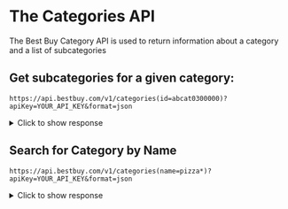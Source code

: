 # The Categories API
 The Best Buy Category API is used to return information about a category and a list of subcategories

 ## Get subcategories for a given category:

 ```https://api.bestbuy.com/v1/categories(id=abcat0300000)?apiKey=YOUR_API_KEY&format=json```

 <details>
 <p>
  <summary>Click to show response</summary>

  ```json
  {
    "from": 1,
    "to": 10,
    "currentPage": 1,
    "total": 4232,
    "totalPages": 424,
    "queryTime": "0.040",
    "totalTime": "0.056",
    "partial": false,
    "canonicalUrl": "/v1/categories?format=json&apiKey=wjfj6cvuvjas4hmrnj8dhvtf",
    "categories": [
        {
            "id": "abcat0010000",
            "name": "Gift Ideas",
            "active": true,
            "url": "https://www.bestbuy.com/site/electronics/gift-ideas/abcat0010000.c?id=abcat0010000&cmp=RMX-cat",
            "path": [
                {
                    "id": "cat00000",
                    "name": "Best Buy"
                },
                {
                    "id": "abcat0010000",
                    "name": "Gift Ideas"
                }
            ],
            "subCategories": [
                {
                    "id": "pcmcat1496256957402",
                    "name": "Top Tech Gifts"
                },
                {
                    "id": "pcmcat748301108075",
                    "name": "Stocking Stuffers"
                },
                {
                    "id": "pcmcat1487279818011",
                    "name": "Mother's Day Gift Ideas"
                },
                {
                    "id": "pcmcat1487867427335",
                    "name": "Father's Day Gift Ideas"
                },
                {
                    "id": "pcmcat1487280226740",
                    "name": "Graduation Gift Ideas"
                },
                {
                    "id": "pcmcat1506957944904",
                    "name": "Christmas Gift Ideas"
                },
                {
                    "id": "pcmcat1540482602263",
                    "name": "Housewarming Gifts"
                },
                {
                    "id": "pcmcat84000050000",
                    "name": "Wedding Gifts"
                },
                {
                    "id": "pcmcat94300050028",
                    "name": "Birthday Gifts"
                },
                {
                    "id": "pcmcat84000050004",
                    "name": "Baby Shower Gifts"
                },
                {
                    "id": "pcmcat84000050001",
                    "name": "Anniversary Gifts"
                },
                {
                    "id": "pcmcat140000050037",
                    "name": "Computing Made Easy"
                },
                {
                    "id": "pcmcat140000050039",
                    "name": "Simple GPS Navigation"
                },
                {
                    "id": "pcmcat140000050040",
                    "name": "Playing Video Games"
                },
                {
                    "id": "pcmcat140000050041",
                    "name": "Watching HDTV"
                },
                {
                    "id": "pcmcat140000050042",
                    "name": "Enjoying Favorite Movies"
                },
                {
                    "id": "abcat0012000",
                    "name": "Him"
                },
                {
                    "id": "abcat0011000",
                    "name": "Her"
                },
                {
                    "id": "abcat0013000",
                    "name": "Teens"
                },
                {
                    "id": "abcat0014000",
                    "name": "Kids"
                },
                {
                    "id": "pcmcat84000050003",
                    "name": "Graduations"
                },
                {
                    "id": "abcat0020004",
                    "name": "Unique Gifts"
                },
                {
                    "id": "pcmcat111900050004",
                    "name": "Pink and Red Gifts"
                },
                {
                    "id": "abcat0020006",
                    "name": "Prepaid Cards"
                },
                {
                    "id": "pcmcat231900050003",
                    "name": "eGift Cards"
                },
                {
                    "id": "pcmcat253700050028",
                    "name": "QP Test Category"
                },
                {
                    "id": "pcmcat312700050000",
                    "name": "Our Favorite Gift Ideas"
                },
                {
                    "id": "pcmcat327600050005",
                    "name": "Easter Made Easy"
                },
                {
                    "id": "pcmcat327600050006",
                    "name": "Brunches Made Easy"
                },
                {
                    "id": "pcmcat332300050004",
                    "name": "Grads Gifting"
                },
                {
                    "id": "pcmcat748300579354",
                    "name": "Family Gift Ideas"
                },
                {
                    "id": "pcmcat1503499229560",
                    "name": "Explore Geek Gift Ideas"
                },
                {
                    "id": "pcmcat1505508677933",
                    "name": "Explore Top Tech Gift Ideas"
                },
                {
                    "id": "pcmcat1505761915169",
                    "name": "Explore Great Tech Gifts for Him"
                },
                {
                    "id": "pcmcat1507834419293",
                    "name": "Employee Picks"
                },
                {
                    "id": "pcmcat1508430906956",
                    "name": "Employee Picks"
                },
                {
                    "id": "pcmcat140000050035",
                    "name": "Capturing Photos & Videos"
                },
                {
                    "id": "pcmcat140000050036",
                    "name": "Listening to Digital Music"
                },
                {
                    "id": "pcmcat342800050014",
                    "name": "Wedding Registry"
                }
            ]
        },
        {
            "id": "abcat0100000",
            "name": "TV & Home Theater",
            "active": true,
            "url": "https://www.bestbuy.com/site/electronics/tv-home-theater/abcat0100000.c?id=abcat0100000&cmp=RMX-cat",
            "path": [
                {
                    "id": "cat00000",
                    "name": "Best Buy"
                },
                {
                    "id": "abcat0100000",
                    "name": "TV & Home Theater"
                }
            ],
            "subCategories": [
                {
                    "id": "abcat0101000",
                    "name": "TVs"
                },
                {
                    "id": "abcat0103000",
                    "name": "Smart TVs & Devices"
                },
                {
                    "id": "pcmcat158900050008",
                    "name": "Projectors & Screens"
                },
                {
                    "id": "abcat0106000",
                    "name": "TV Stands, Mounts & Furniture"
                },
                {
                    "id": "abcat0205007",
                    "name": "Sound Bars"
                },
                {
                    "id": "abcat0203000",
                    "name": "Home Theater Systems"
                },
                {
                    "id": "abcat0102000",
                    "name": "Blu-ray & DVD Players"
                },
                {
                    "id": "pcmcat161100050040",
                    "name": "Streaming Media Players"
                },
                {
                    "id": "abcat0107000",
                    "name": "TV & Home Theater Accessories"
                },
                {
                    "id": "abcat0105000",
                    "name": "TV & Internet Service Providers"
                },
                {
                    "id": "pcmcat200900050008",
                    "name": "Portable TV & Video"
                },
                {
                    "id": "pcmcat748300551037",
                    "name": "Free TV Shipping or Delivery"
                },
                {
                    "id": "pcmcat359600050007",
                    "name": "Top TV Deals"
                },
                {
                    "id": "pcmcat748301738096",
                    "name": "HDR TV: High Dynamic Range TV Technology"
                },
                {
                    "id": "pcmcat243200050000",
                    "name": "TV Antenna Basics"
                },
                {
                    "id": "pcmcat748302046035",
                    "name": "Cable TV Alternatives"
                },
                {
                    "id": "pcmcat1491615730278",
                    "name": "Learn about OLED TVs"
                },
                {
                    "id": "pcmcat1552506184212",
                    "name": "Learn About 8K TVs"
                },
                {
                    "id": "pcmcat1585083313850",
                    "name": "Upgrade Your Home Theater Experience"
                },
                {
                    "id": "pcmcat1585855051159",
                    "name": "Optimizing Your TV: Connect Your Laptop"
                }
            ]
        },
        {
            "id": "abcat0101000",
            "name": "TVs",
            "active": true,
            "url": "https://www.bestbuy.com/site/tv-home-theater/tvs/abcat0101000.c?id=abcat0101000&cmp=RMX-cat",
            "path": [
                {
                    "id": "cat00000",
                    "name": "Best Buy"
                },
                {
                    "id": "abcat0100000",
                    "name": "TV & Home Theater"
                },
                {
                    "id": "abcat0101000",
                    "name": "TVs"
                }
            ],
            "subCategories": [
                {
                    "id": "abcat0101001",
                    "name": "All Flat-Screen TVs"
                },
                {
                    "id": "pcmcat1513872418342",
                    "name": "32-Inch TVs"
                },
                {
                    "id": "pcmcat1514909744071",
                    "name": "40-Inch TVs"
                },
                {
                    "id": "pcmcat1522873788991",
                    "name": "43-Inch TVs"
                },
                {
                    "id": "pcmcat1514909922712",
                    "name": "50-Inch TVs"
                },
                {
                    "id": "pcmcat1514910111435",
                    "name": "55-Inch TVs"
                },
                {
                    "id": "pcmcat1514910288859",
                    "name": "60-Inch TVs"
                },
                {
                    "id": "pcmcat1514910447059",
                    "name": "65-Inch TVs"
                },
                {
                    "id": "pcmcat1539183029417",
                    "name": "70-Inch TVs"
                },
                {
                    "id": "pcmcat1514910595284",
                    "name": "75-Inch TVs"
                },
                {
                    "id": "pcmcat1571250794220",
                    "name": "85-Inch or Larger TVs"
                },
                {
                    "id": "pcmcat333800050003",
                    "name": "4K Ultra HD TVs"
                },
                {
                    "id": "pcmcat1552503373763",
                    "name": "8K TVs"
                },
                {
                    "id": "pcmcat220700050011",
                    "name": "Smart TVs"
                },
                {
                    "id": "pcmcat333800050004",
                    "name": "Curved TVs"
                },
                {
                    "id": "pcmcat205800050000",
                    "name": "3D TVs"
                },
                {
                    "id": "pcmcat193400050018",
                    "name": "LED TVs"
                },
                {
                    "id": "pcmcat301000050010",
                    "name": "OLED TVs"
                },
                {
                    "id": "pcmcat333800050005",
                    "name": "Outdoor TVs"
                },
                {
                    "id": "abcat0101005",
                    "name": "TV/DVD Combos"
                },
                {
                    "id": "pcmcat1539183860210",
                    "name": "TVs Under $500"
                },
                {
                    "id": "pcmcat748302046702",
                    "name": "Find the Perfect TV"
                },
                {
                    "id": "abcat0107000",
                    "name": "TV & Home Theater Accessories"
                },
                {
                    "id": "pcmcat138100050024",
                    "name": "TV & Home Theater Services"
                },
                {
                    "id": "pcmcat193400050017",
                    "name": "LCD TVs"
                },
                {
                    "id": "pcmcat193400050016",
                    "name": "Plasma TVs"
                },
                {
                    "id": "abcat0101003",
                    "name": "xFront Projectors"
                },
                {
                    "id": "abcat0101008",
                    "name": "xScreens"
                },
                {
                    "id": "abcat0101004",
                    "name": "xPortable"
                },
                {
                    "id": "abcat0101006",
                    "name": "Tube TVs"
                },
                {
                    "id": "abcat0101007",
                    "name": "Kid's TVs"
                },
                {
                    "id": "abcat0107001",
                    "name": "TV Accessories"
                }
            ]
        },
        {
            "id": "abcat0101001",
            "name": "All Flat-Screen TVs",
            "active": true,
            "url": "https://www.bestbuy.com/site/tvs/all-flat-screen-tvs/abcat0101001.c?id=abcat0101001&cmp=RMX-cat",
            "path": [
                {
                    "id": "cat00000",
                    "name": "Best Buy"
                },
                {
                    "id": "abcat0100000",
                    "name": "TV & Home Theater"
                },
                {
                    "id": "abcat0101000",
                    "name": "TVs"
                },
                {
                    "id": "abcat0101001",
                    "name": "All Flat-Screen TVs"
                }
            ],
            "subCategories": [
                {
                    "id": "pcmcat138100050024",
                    "name": "TV & Home Theater Services"
                },
                {
                    "id": "abcat0107001",
                    "name": "TV Accessories"
                }
            ]
        },
        {
            "id": "abcat0101005",
            "name": "TV/DVD Combos",
            "active": true,
            "url": "https://www.bestbuy.com/site/tvs/tv-dvd-combos/abcat0101005.c?id=abcat0101005&cmp=RMX-cat",
            "path": [
                {
                    "id": "cat00000",
                    "name": "Best Buy"
                },
                {
                    "id": "abcat0100000",
                    "name": "TV & Home Theater"
                },
                {
                    "id": "abcat0101000",
                    "name": "TVs"
                },
                {
                    "id": "abcat0101005",
                    "name": "TV/DVD Combos"
                }
            ],
            "subCategories": [
                {
                    "id": "abcat0107001",
                    "name": "TV Accessories"
                }
            ]
        },
        {
            "id": "abcat0102000",
            "name": "Blu-ray & DVD Players",
            "active": true,
            "url": "https://www.bestbuy.com/site/tv-home-theater/blu-ray-dvd-players/abcat0102000.c?id=abcat0102000&cmp=RMX-cat",
            "path": [
                {
                    "id": "cat00000",
                    "name": "Best Buy"
                },
                {
                    "id": "abcat0100000",
                    "name": "TV & Home Theater"
                },
                {
                    "id": "abcat0102000",
                    "name": "Blu-ray & DVD Players"
                }
            ],
            "subCategories": [
                {
                    "id": "abcat0102003",
                    "name": "Blu-ray Players"
                },
                {
                    "id": "abcat0102005",
                    "name": "DVD Players"
                },
                {
                    "id": "pcmcat219900050000",
                    "name": "Portable DVD Players"
                },
                {
                    "id": "pcmcat219300050005",
                    "name": "Portable Blu-ray Players"
                },
                {
                    "id": "abcat0102006",
                    "name": "DVD Recorders"
                },
                {
                    "id": "abcat0102007",
                    "name": "DVD/VCR Combos"
                },
                {
                    "id": "pcmcat219300050006",
                    "name": "Portable Blu-ray & DVD Players"
                },
                {
                    "id": "abcat0107002",
                    "name": "DVD Players & Recorder Accessories"
                },
                {
                    "id": "pcmcat220700050006",
                    "name": "Smart Blu-ray Players"
                },
                {
                    "id": "abcat0102001",
                    "name": "xBlu-ray & HD DVD"
                }
            ]
        },
        {
            "id": "abcat0102003",
            "name": "Blu-ray Players",
            "active": true,
            "url": "https://www.bestbuy.com/site/blu-ray-dvd-players/blu-ray-players/abcat0102003.c?id=abcat0102003&cmp=RMX-cat",
            "path": [
                {
                    "id": "cat00000",
                    "name": "Best Buy"
                },
                {
                    "id": "abcat0100000",
                    "name": "TV & Home Theater"
                },
                {
                    "id": "abcat0102000",
                    "name": "Blu-ray & DVD Players"
                },
                {
                    "id": "abcat0102003",
                    "name": "Blu-ray Players"
                }
            ],
            "subCategories": [
                {
                    "id": "pcmcat1569854077552",
                    "name": "4K Ultra HD Blu-ray Players"
                },
                {
                    "id": "pcmcat748301694302",
                    "name": "Streaming Blu-ray Players"
                },
                {
                    "id": "pcmcat205900050012",
                    "name": "3D Blu-ray Players"
                },
                {
                    "id": "pcmcat219300050004",
                    "name": "Standard Blu-ray Players"
                },
                {
                    "id": "pcmcat219300050005",
                    "name": "Portable Blu-ray Players"
                }
            ]
        },
        {
            "id": "abcat0102005",
            "name": "DVD Players",
            "active": true,
            "url": "https://www.bestbuy.com/site/blu-ray-dvd-players/dvd-players/abcat0102005.c?id=abcat0102005&cmp=RMX-cat",
            "path": [
                {
                    "id": "cat00000",
                    "name": "Best Buy"
                },
                {
                    "id": "abcat0100000",
                    "name": "TV & Home Theater"
                },
                {
                    "id": "abcat0102000",
                    "name": "Blu-ray & DVD Players"
                },
                {
                    "id": "abcat0102005",
                    "name": "DVD Players"
                }
            ],
            "subCategories": []
        },
        {
            "id": "abcat0104000",
            "name": "Digital TV Tuners & Converters",
            "active": true,
            "url": "https://www.bestbuy.com/site/tv-video-accessories/digital-tv-tuners-converters/abcat0104000.c?id=abcat0104000&cmp=RMX-cat",
            "path": [
                {
                    "id": "cat00000",
                    "name": "Best Buy"
                },
                {
                    "id": "abcat0100000",
                    "name": "TV & Home Theater"
                },
                {
                    "id": "abcat0107000",
                    "name": "TV & Home Theater Accessories"
                },
                {
                    "id": "abcat0104000",
                    "name": "Digital TV Tuners & Converters"
                }
            ],
            "subCategories": []
        },
        {
            "id": "abcat0105000",
            "name": "TV & Internet Service Providers",
            "active": true,
            "url": "https://www.bestbuy.com/site/tv-home-theater/tv-internet-service-providers/abcat0105000.c?id=abcat0105000&cmp=RMX-cat",
            "path": [
                {
                    "id": "cat00000",
                    "name": "Best Buy"
                },
                {
                    "id": "abcat0100000",
                    "name": "TV & Home Theater"
                },
                {
                    "id": "abcat0105000",
                    "name": "TV & Internet Service Providers"
                }
            ],
            "subCategories": [
                {
                    "id": "abcat0514000",
                    "name": "Internet Services"
                },
                {
                    "id": "pcmcat340700050003",
                    "name": "Home Connections"
                },
                {
                    "id": "pcmcat1496082266477",
                    "name": "DirecTV Internet & Cable"
                },
                {
                    "id": "pcmcat1526657269773",
                    "name": "Xfinity TV & Internet Service"
                },
                {
                    "id": "pcmcat382700050002",
                    "name": "Home Connections Comparison"
                },
                {
                    "id": "abcat0105001",
                    "name": "Satellite TV Service Providers"
                },
                {
                    "id": "pcmcat128700050036",
                    "name": "Upgrade DIRECTV"
                },
                {
                    "id": "abcat0105004",
                    "name": "Cable TV Service Providers"
                },
                {
                    "id": "pcmcat166000050027",
                    "name": "TiVo"
                },
                {
                    "id": "pcmcat186800050010",
                    "name": "Fiber Optic TV"
                },
                {
                    "id": "pcmcat383800050004",
                    "name": "Modem with New Service Offer"
                }
            ]
        }
    ]
}
```

</p>
</details>

 ## Search for Category by Name

```https://api.bestbuy.com/v1/categories(name=pizza*)?apiKey=YOUR_API_KEY&format=json```

<details>
<p>
  <summary>Click to show response</summary>

```json
{
    "from": 1,
    "to": 3,
    "currentPage": 1,
    "total": 3,
    "totalPages": 1,
    "queryTime": "0.033",
    "totalTime": "0.044",
    "partial": false,
    "canonicalUrl": "/v1/categories(name=\"pizza*\")?format=json&apiKey=wjfj6cvuvjas4hmrnj8dhvtf",
    "categories": [
        {
            "id": "abcat0912022",
            "name": "Toaster & Pizza Ovens",
            "active": true,
            "url": "https://www.bestbuy.com/site/small-appliances/toaster-ovens-pizza-ovens/abcat0912022.c?id=abcat0912022&cmp=RMX-cat",
            "path": [
                {
                    "id": "cat00000",
                    "name": "Best Buy"
                },
                {
                    "id": "abcat0900000",
                    "name": "Appliances"
                },
                {
                    "id": "abcat0912000",
                    "name": "Small Kitchen Appliances"
                },
                {
                    "id": "abcat0912022",
                    "name": "Toaster & Pizza Ovens"
                }
            ],
            "subCategories": [
                {
                    "id": "pcmcat334200050020",
                    "name": "Toaster Ovens"
                },
                {
                    "id": "pcmcat334200050021",
                    "name": "Pizza Ovens"
                }
            ]
        },
        {
            "id": "pcmcat334200050021",
            "name": "Pizza Ovens",
            "active": true,
            "url": "https://www.bestbuy.com/site/toaster-ovens-pizza-ovens/pizza-ovens/pcmcat334200050021.c?id=pcmcat334200050021&cmp=RMX-cat",
            "path": [
                {
                    "id": "cat00000",
                    "name": "Best Buy"
                },
                {
                    "id": "abcat0900000",
                    "name": "Appliances"
                },
                {
                    "id": "abcat0912000",
                    "name": "Small Kitchen Appliances"
                },
                {
                    "id": "abcat0912022",
                    "name": "Toaster & Pizza Ovens"
                },
                {
                    "id": "pcmcat334200050021",
                    "name": "Pizza Ovens"
                }
            ],
            "subCategories": []
        },
        {
            "id": "pcmcat374100050009",
            "name": "Cuisinart Toaster & Pizza Ovens",
            "active": true,
            "url": "https://www.bestbuy.com/site/cuisinart/cuisinart-toaster-pizza-ovens/pcmcat374100050009.c?id=pcmcat374100050009&cmp=RMX-cat",
            "path": [
                {
                    "id": "cat00000",
                    "name": "Best Buy"
                },
                {
                    "id": "pcmcat128500050004",
                    "name": "Name Brands"
                },
                {
                    "id": "pcmcat373900050004",
                    "name": "Cuisinart"
                },
                {
                    "id": "pcmcat374100050009",
                    "name": "Cuisinart Toaster & Pizza Ovens"
                }
            ],
            "subCategories": []
        }
    ]
}
```

</p>
</details>
